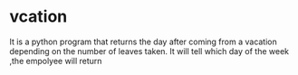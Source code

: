 # vcation
It is a python program that returns the  day after coming from a  vacation depending on the number of leaves taken.
It will tell which day of the week ,the empolyee will return
